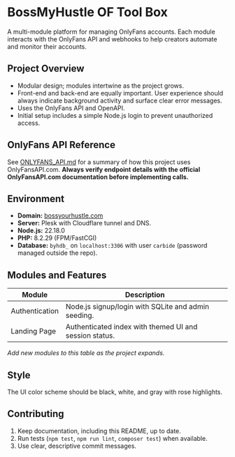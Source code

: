 # BossMyHustle OF Tool Box

A multi-module platform for managing OnlyFans accounts. Each module interacts
with the OnlyFans API and webhooks to help creators automate and monitor their
accounts.

## Project Overview
- Modular design; modules intertwine as the project grows.
- Front-end and back-end are equally important. User experience should always
  indicate background activity and surface clear error messages.
- Uses the OnlyFans API and OpenAPI.
- Initial setup includes a simple Node.js login to prevent unauthorized access.

## OnlyFans API Reference
See [ONLYFANS_API.md](ONLYFANS_API.md) for a summary of how this project uses
OnlyFansAPI.com. **Always verify endpoint details with the official
OnlyFansAPI.com documentation before implementing calls.**

## Environment
- **Domain:** [bossyourhustle.com](http://bossyourhustle.com)
- **Server:** Plesk with Cloudflare tunnel and DNS.
- **Node.js:** 22.18.0
- **PHP:** 8.2.29 (FPM/FastCGI)
- **Database:** `byhdb_` on `localhost:3306` with user `carbide` (password
  managed outside the repo).

## Modules and Features
| Module | Description |
| ------ | ----------- |
| Authentication | Node.js signup/login with SQLite and admin seeding. |
| Landing Page | Authenticated index with themed UI and session status. |

_Add new modules to this table as the project expands._

## Style
The UI color scheme should be black, white, and gray with rose highlights.

## Contributing
1. Keep documentation, including this README, up to date.
2. Run tests (`npm test`, `npm run lint`, `composer test`) when available.
3. Use clear, descriptive commit messages.
